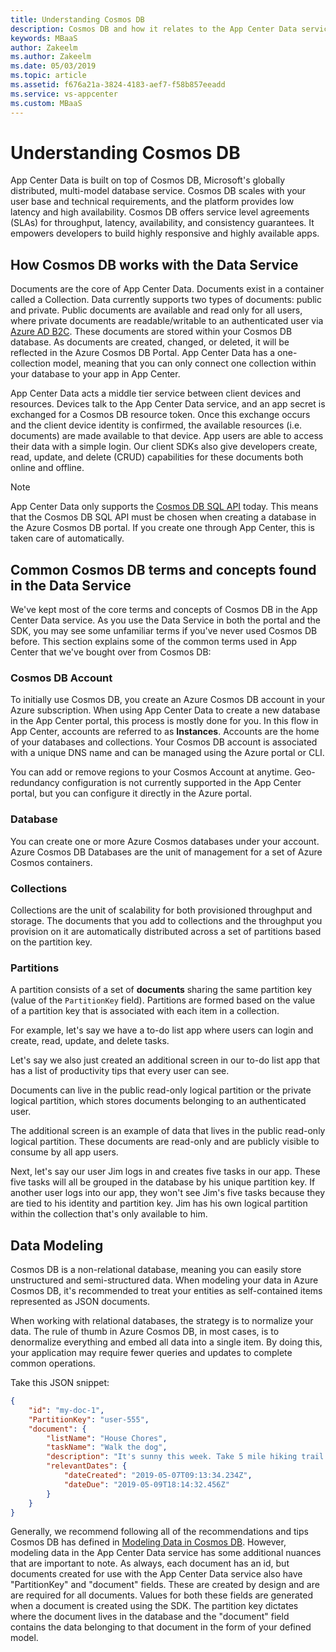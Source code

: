 ```yaml
---
title: Understanding Cosmos DB 
description: Cosmos DB and how it relates to the App Center Data service
keywords: MBaaS
author: Zakeelm
ms.author: Zakeelm
ms.date: 05/03/2019
ms.topic: article
ms.assetid: f676a21a-3824-4183-aef7-f58b857eeadd
ms.service: vs-appcenter
ms.custom: MBaaS
---
```


# Understanding Cosmos DB

App Center Data is built on top of Cosmos DB, Microsoft's globally distributed, multi-model database service. Cosmos DB scales with your user base and technical requirements, and the platform provides low latency and high availability. Cosmos DB offers service level agreements (SLAs) for throughput, latency, availability, and consistency guarantees. It empowers developers to build highly responsive and highly available apps.

## How Cosmos DB works with the Data Service

Documents are the core of App Center Data. Documents exist in a container called a Collection. Data currently supports two types of documents: public and private. Public documents are available and read only for all users, where private documents are readable/writable to an authenticated user via [Azure AD B2C](https://azure.microsoft.com/en-us/services/active-directory-b2c/). These documents are stored within your Cosmos DB database. As documents are created, changed, or deleted, it will be reflected in the Azure Cosmos DB Portal. App Center Data has a one-collection model, meaning that you can only connect one collection within your database to your app in App Center.

App Center Data acts a middle tier service between client devices and resources. Devices talk to the App Center Data service, and an app secret is exchanged for a Cosmos DB resource token. Once this exchange occurs and the client device identity is confirmed, the available resources (i.e. documents) are made available to that device. App users are able to access their data with a simple login. Our client SDKs also give developers create, read, update, and delete (CRUD) capabilities for these documents both online and offline.

> [!NOTE]
> App Center Data only supports the [Cosmos DB SQL API](https://docs.microsoft.com/en-us/azure/cosmos-db/sql-api-query-reference) today. This means that the Cosmos DB SQL API must be chosen when creating a database in the Azure Cosmos DB portal. If you create one through App Center, this is taken care of automatically.

## Common Cosmos DB terms and concepts found in the Data Service

We've kept most of the core terms and concepts of Cosmos DB in the App Center Data service. As you use the Data Service in both the portal and the SDK, you may see some unfamiliar terms if you've never used Cosmos DB before. This section explains some of the common terms used in App Center that we've bought over from Cosmos DB:

### Cosmos DB Account

To initially use Cosmos DB, you create an Azure Cosmos DB account in your Azure subscription. When using App Center Data to create a new database in the App Center portal, this process is mostly done for you. In this flow in App Center, accounts are referred to as **Instances**.  Accounts are the home of your databases and collections. Your Cosmos DB account is associated with a unique DNS name and can be managed using the Azure portal or CLI.

You can add or remove regions to your Cosmos Account at anytime. Geo-redundancy configuration is not currently supported in the App Center portal, but you can configure it directly in the Azure portal.

### Database

You can create one or more Azure Cosmos databases under your account. Azure Cosmos DB Databases are the unit of management for a set of Azure Cosmos containers.

### Collections

Collections are the unit of scalability for both provisioned throughput and storage. The documents that you add to collections and the throughput you provision on it are automatically distributed across a set of partitions based on the partition key.

### Partitions

A partition consists of a set of **documents** sharing the same partition key (value of the `PartitionKey` field). Partitions are formed based on the value of a partition key that is associated with each item in a collection.


For example, let's say we have a to-do list app where users can login and create, read, update, and delete tasks.

Let's say we also just created an additional screen in our to-do list app that has a list of productivity tips that every user can see.

Documents can live in the public read-only logical partition or the private logical partition, which stores documents belonging to an authenticated user.

The additional screen is an example of data that lives in the public read-only logical partition. These documents are read-only and are publicly visible to consume by all app users.

Next, let's say our user Jim logs in and creates five tasks in our app. These five tasks will all be grouped in the database by his unique partition key. If another user logs into our app, they won't see Jim's five tasks because they are tied to his identity and partition key.  Jim has his own logical partition within the collection that's only available to him.

## Data Modeling

Cosmos DB is a non-relational database, meaning you can easily store unstructured and semi-structured data. When modeling your data in Azure Cosmos DB, it's recommended to treat your entities as self-contained items represented as JSON documents.

When working with relational databases, the strategy is to normalize your data. The rule of thumb in Azure Cosmos DB, in most cases, is to denormalize everything and embed all data into a single item. By doing this, your application may require fewer queries and updates to complete common operations.

Take this JSON snippet:

```JSON
{
    "id": "my-doc-1",
    "PartitionKey": "user-555",
    "document": {
        "listName": "House Chores",
        "taskName": "Walk the dog",
        "description": "It's sunny this week. Take 5 mile hiking trail at the park",
        "relevantDates": {
            "dateCreated": "2019-05-07T09:13:34.234Z",
            "dateDue": "2019-05-09T18:14:32.456Z"
        }
    }
}
```

Generally, we recommend following all of the recommendations and tips Cosmos DB has defined  in [Modeling Data in Cosmos DB](https://docs.microsoft.com/en-us/azure/cosmos-db/modeling-data). However, modeling data in the App Center Data service has some additional nuances that are important to note. As always, each document has an id, but documents created for use with the App Center Data service also have "PartitionKey" and "document" fields. These are created by design and are are required for all documents. Values for both these fields are generated when a document is created using the SDK. The partition key dictates where the document lives in the database and the "document" field contains the data belonging to that document in the form of your defined model.
